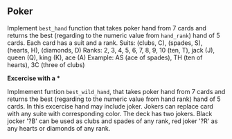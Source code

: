 ## Poker

Implement `best_hand` function that takes poker hand
from 7 cards and returns the best (regarding to the
numeric value from `hand_rank`) hand of 5 cards. Each
card has a suit and a rank.
Suits: (clubs, C), (spades, S), (hearts, H), (diamonds, D)
Ranks: 2, 3, 4, 5, 6, 7, 8, 9, 10 (ten, T), jack (J),
       queen (Q), king (K), ace (A)
Example: AS (ace of spades), TH (ten of hearts), 3C (three of clubs)

__Excercise with a *__

Implmement funtion `best_wild_hand`, that takes poker hand
from 7 cards and returns the best (regarding to the
numeric value from hand rank) hand of 5 cards. In this
excercise hand may include joker. Jokers can replace
card with any suite with corresponding color. The deck
has two jokers. Black jocker '?B' can be used as clubs
and spades of any rank, red joker '?R' as any hearts or
diamonds of any rank.
